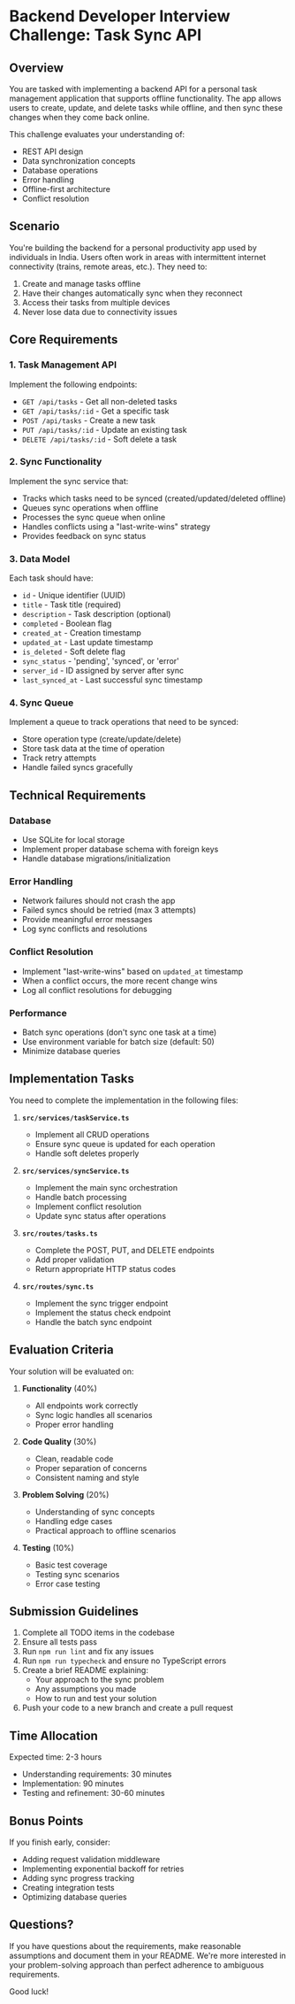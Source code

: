 # Backend Developer Interview Challenge: Task Sync API

## Overview

You are tasked with implementing a backend API for a personal task management application that supports offline functionality. The app allows users to create, update, and delete tasks while offline, and then sync these changes when they come back online.

This challenge evaluates your understanding of:
- REST API design
- Data synchronization concepts
- Database operations
- Error handling
- Offline-first architecture
- Conflict resolution

## Scenario

You're building the backend for a personal productivity app used by individuals in India. Users often work in areas with intermittent internet connectivity (trains, remote areas, etc.). They need to:

1. Create and manage tasks offline
2. Have their changes automatically sync when they reconnect
3. Access their tasks from multiple devices
4. Never lose data due to connectivity issues

## Core Requirements

### 1. Task Management API

Implement the following endpoints:

- `GET /api/tasks` - Get all non-deleted tasks
- `GET /api/tasks/:id` - Get a specific task
- `POST /api/tasks` - Create a new task
- `PUT /api/tasks/:id` - Update an existing task
- `DELETE /api/tasks/:id` - Soft delete a task

### 2. Sync Functionality

Implement the sync service that:

- Tracks which tasks need to be synced (created/updated/deleted offline)
- Queues sync operations when offline
- Processes the sync queue when online
- Handles conflicts using a "last-write-wins" strategy
- Provides feedback on sync status

### 3. Data Model

Each task should have:
- `id` - Unique identifier (UUID)
- `title` - Task title (required)
- `description` - Task description (optional)
- `completed` - Boolean flag
- `created_at` - Creation timestamp
- `updated_at` - Last update timestamp
- `is_deleted` - Soft delete flag
- `sync_status` - 'pending', 'synced', or 'error'
- `server_id` - ID assigned by server after sync
- `last_synced_at` - Last successful sync timestamp

### 4. Sync Queue

Implement a queue to track operations that need to be synced:
- Store operation type (create/update/delete)
- Store task data at the time of operation
- Track retry attempts
- Handle failed syncs gracefully

## Technical Requirements

### Database
- Use SQLite for local storage
- Implement proper database schema with foreign keys
- Handle database migrations/initialization

### Error Handling
- Network failures should not crash the app
- Failed syncs should be retried (max 3 attempts)
- Provide meaningful error messages
- Log sync conflicts and resolutions

### Conflict Resolution
- Implement "last-write-wins" based on `updated_at` timestamp
- When a conflict occurs, the more recent change wins
- Log all conflict resolutions for debugging

### Performance
- Batch sync operations (don't sync one task at a time)
- Use environment variable for batch size (default: 50)
- Minimize database queries

## Implementation Tasks

You need to complete the implementation in the following files:

1. **`src/services/taskService.ts`**
   - Implement all CRUD operations
   - Ensure sync queue is updated for each operation
   - Handle soft deletes properly

2. **`src/services/syncService.ts`**
   - Implement the main sync orchestration
   - Handle batch processing
   - Implement conflict resolution
   - Update sync status after operations

3. **`src/routes/tasks.ts`**
   - Complete the POST, PUT, and DELETE endpoints
   - Add proper validation
   - Return appropriate HTTP status codes

4. **`src/routes/sync.ts`**
   - Implement the sync trigger endpoint
   - Implement the status check endpoint
   - Handle the batch sync endpoint

## Evaluation Criteria

Your solution will be evaluated on:

1. **Functionality** (40%)
   - All endpoints work correctly
   - Sync logic handles all scenarios
   - Proper error handling

2. **Code Quality** (30%)
   - Clean, readable code
   - Proper separation of concerns
   - Consistent naming and style

3. **Problem Solving** (20%)
   - Understanding of sync concepts
   - Handling edge cases
   - Practical approach to offline scenarios

4. **Testing** (10%)
   - Basic test coverage
   - Testing sync scenarios
   - Error case testing

## Submission Guidelines

1. Complete all TODO items in the codebase
2. Ensure all tests pass
3. Run `npm run lint` and fix any issues
4. Run `npm run typecheck` and ensure no TypeScript errors
5. Create a brief README explaining:
   - Your approach to the sync problem
   - Any assumptions you made
   - How to run and test your solution
6. Push your code to a new branch and create a pull request

## Time Allocation

Expected time: 2-3 hours

- Understanding requirements: 30 minutes
- Implementation: 90 minutes
- Testing and refinement: 30-60 minutes

## Bonus Points

If you finish early, consider:
- Adding request validation middleware
- Implementing exponential backoff for retries
- Adding sync progress tracking
- Creating integration tests
- Optimizing database queries

## Questions?

If you have questions about the requirements, make reasonable assumptions and document them in your README. We're more interested in your problem-solving approach than perfect adherence to ambiguous requirements.

Good luck!